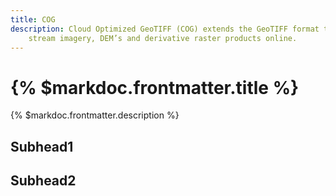 ```yaml
---
title: COG
description: Cloud Optimized GeoTIFF (COG) extends the GeoTIFF format to easily
    stream imagery, DEM’s and derivative raster products online.
---
```


# {% $markdoc.frontmatter.title %}

{% $markdoc.frontmatter.description %}

## Subhead1

## Subhead2
